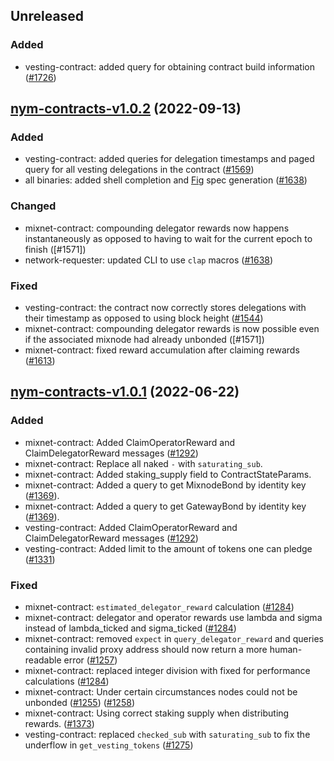 ## Unreleased

### Added
- vesting-contract: added query for obtaining contract build information ([#1726])

[#1726]: https://github.com/nymtech/nym/pull/1726


## [nym-contracts-v1.0.2](https://github.com/nymtech/nym/tree/nym-contracts-v1.0.2) (2022-09-13)

### Added

- vesting-contract: added queries for delegation timestamps and paged query for all vesting delegations in the contract ([#1569])
- all binaries: added shell completion and [Fig](fig.io) spec generation ([#1638])

### Changed

- mixnet-contract: compounding delegator rewards now happens instantaneously as opposed to having to wait for the current epoch to finish ([#1571])
- network-requester: updated CLI to use `clap` macros ([#1638])

### Fixed

- vesting-contract: the contract now correctly stores delegations with their timestamp as opposed to using block height ([#1544])
- mixnet-contract: compounding delegator rewards is now possible even if the associated mixnode had already unbonded ([#1571])
- mixnet-contract: fixed reward accumulation after claiming rewards ([#1613])

[#1544]: https://github.com/nymtech/nym/pull/1544
[#1569]: https://github.com/nymtech/nym/pull/1569
[#1569]: https://github.com/nymtech/nym/pull/1571
[#1613]: https://github.com/nymtech/nym/pull/1613
[#1638]: https://github.com/nymtech/nym/pull/1638

## [nym-contracts-v1.0.1](https://github.com/nymtech/nym/tree/nym-contracts-v1.0.1) (2022-06-22)

### Added

- mixnet-contract: Added ClaimOperatorReward and ClaimDelegatorReward messages ([#1292])
- mixnet-contract: Replace all naked `-` with `saturating_sub`.
- mixnet-contract: Added staking_supply field to ContractStateParams.
- mixnet-contract: Added a query to get MixnodeBond by identity key ([#1369]).
- mixnet-contract: Added a query to get GatewayBond by identity key ([#1369]).
- vesting-contract: Added ClaimOperatorReward and ClaimDelegatorReward messages ([#1292])
- vesting-contract: Added limit to the amount of tokens one can pledge ([#1331])

### Fixed

- mixnet-contract: `estimated_delegator_reward` calculation ([#1284])
- mixnet-contract: delegator and operator rewards use lambda and sigma instead of lambda_ticked and sigma_ticked ([#1284])
- mixnet-contract: removed `expect` in `query_delegator_reward` and queries containing invalid proxy address should now return a more human-readable error ([#1257])
- mixnet-contract: replaced integer division with fixed for performance calculations ([#1284])
- mixnet-contract: Under certain circumstances nodes could not be unbonded ([#1255](https://github.com/nymtech/nym/issues/1255)) ([#1258])
- mixnet-contract: Using correct staking supply when distributing rewards. ([#1373])
- vesting-contract: replaced `checked_sub` with `saturating_sub` to fix the underflow in `get_vesting_tokens` ([#1275])


[#1255]: https://github.com/nymtech/nym/pull/1255
[#1257]: https://github.com/nymtech/nym/pull/1257
[#1258]: https://github.com/nymtech/nym/pull/1258
[#1275]: https://github.com/nymtech/nym/pull/1275
[#1284]: https://github.com/nymtech/nym/pull/1284
[#1292]: https://github.com/nymtech/nym/pull/1292
[#1331]: https://github.com/nymtech/nym/pull/1331
[#1369]: https://github.com/nymtech/nym/pull/1369
[#1373]: https://github.com/nymtech/nym/pull/1373